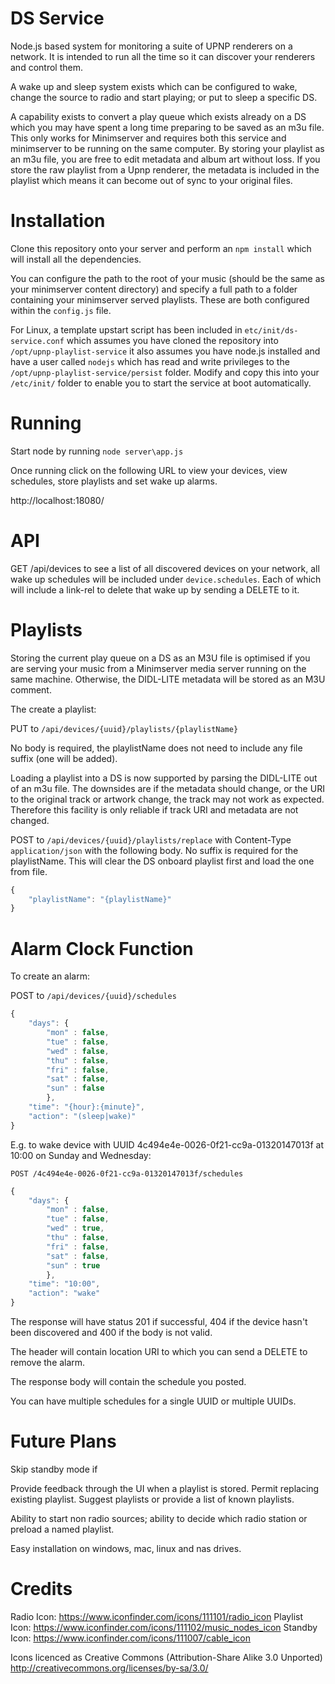 DS Service
==========

Node.js based system for monitoring a suite of UPNP renderers on a network. It is intended to run all the time so it can discover your renderers and control them. 

A wake up and sleep system exists which can be configured to wake, change the source to radio and start playing; or put to sleep a specific DS.  

A capability exists to convert a play queue which exists already on a DS which you may have spent a long time preparing to be saved as an m3u file. This only works for Minimserver and requires both this service and minimserver to be running on the same computer. By storing your playlist as an m3u file, you are free to edit metadata and album art without loss. If you store the raw playlist from a Upnp renderer, the metadata is included in the playlist which means it can become out of sync to your original files. 

Installation
============

Clone this repository onto your server and perform an `npm install` which will install all the dependencies. 

You can configure the path to the root of your music (should be the same as your minimserver content directory) and specify a full path to a folder containing your minimserver served playlists. These are both configured within the `config.js` file. 

For Linux, a template upstart script has been included in `etc/init/ds-service.conf` which assumes you have cloned the repository into `/opt/upnp-playlist-service` it also assumes you have node.js installed and have a user called `nodejs` which has read and write privileges to the `/opt/upnp-playlist-service/persist` folder. Modify and copy this into your `/etc/init/` folder to enable you to start the service at boot automatically. 

Running
=======

Start node by running `node server\app.js`

Once running click on the following URL to view your devices, view schedules, store playlists and set wake up alarms. 

http://localhost:18080/

API
===

GET /api/devices to see a list of all discovered devices on your network, all wake up schedules will be included under `device.schedules`. Each of which will include a link-rel to delete that wake up by sending a DELETE to it. 

Playlists
=========

Storing the current play queue on a DS as an M3U file is optimised if you are serving your music from a Minimserver media server running on the same machine. Otherwise, the DIDL-LITE metadata will be stored as an M3U comment. 

The create a playlist:

PUT to `/api/devices/{uuid}/playlists/{playlistName}`

No body is required, the playlistName does not need to include any file suffix (one will be added). 

Loading a playlist into a DS is now supported by parsing the DIDL-LITE out of an m3u file. The downsides are if the metadata should change, or the URI to the original track or artwork change, the track may not work as expected. Therefore this facility is only reliable if track URI and metadata are not changed. 

POST to `/api/devices/{uuid}/playlists/replace` with Content-Type `application/json` with the following body. No suffix is required for the playlistName. This will clear the DS onboard playlist first and load the one from file. 

```javascript
{
    "playlistName": "{playlistName}" 
}
```

Alarm Clock Function
====================

To create an alarm:

POST to `/api/devices/{uuid}/schedules`

```javascript
{
    "days": {
    	"mon" : false,
    	"tue" : false,
    	"wed" : false,
    	"thu" : false,
    	"fri" : false,
    	"sat" : false,
    	"sun" : false
    	},
    "time": "{hour}:{minute}",
    "action": "(sleep|wake)"
}
```

E.g. to wake device with UUID 4c494e4e-0026-0f21-cc9a-01320147013f at 10:00 on Sunday and Wednesday: 

`POST /4c494e4e-0026-0f21-cc9a-01320147013f/schedules`

```javascript
{
    "days": {
    	"mon" : false,
    	"tue" : false,
    	"wed" : true,
    	"thu" : false,
    	"fri" : false,
    	"sat" : false,
    	"sun" : true
    	},
    "time": "10:00",
    "action": "wake"
}
```

The response will have status 201 if successful, 404 if the device hasn't been discovered and 400 if the body is not valid. 

The header will contain location URI to which you can send a DELETE to remove the alarm. 

The response body will contain the schedule you posted. 

You can have multiple schedules for a single UUID or multiple UUIDs. 

Future Plans
============

Skip standby mode if 

Provide feedback through the UI when a playlist is stored.
Permit replacing existing playlist. 
Suggest playlists or provide a list of known playlists. 

Ability to start non radio sources; ability to decide which radio station or preload a named playlist. 

Easy installation on windows, mac, linux and nas drives. 

Credits
=======

Radio Icon: https://www.iconfinder.com/icons/111101/radio_icon
Playlist Icon: https://www.iconfinder.com/icons/111102/music_nodes_icon
Standby Icon: https://www.iconfinder.com/icons/111007/cable_icon

Icons licenced as Creative Commons (Attribution-Share Alike 3.0 Unported) 
http://creativecommons.org/licenses/by-sa/3.0/    